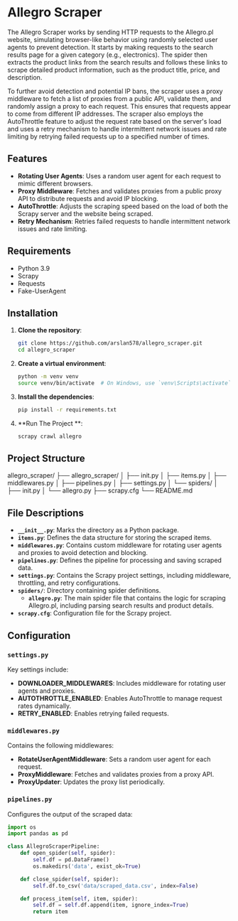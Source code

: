 # Allegro Scraper

The Allegro Scraper works by sending HTTP requests to the Allegro.pl website, simulating browser-like behavior using randomly selected user agents to prevent detection. It starts by making requests to the search results page for a given category (e.g., electronics). The spider then extracts the product links from the search results and follows these links to scrape detailed product information, such as the product title, price, and description.

To further avoid detection and potential IP bans, the scraper uses a proxy middleware to fetch a list of proxies from a public API, validate them, and randomly assign a proxy to each request. This ensures that requests appear to come from different IP addresses. The scraper also employs the AutoThrottle feature to adjust the request rate based on the server's load and uses a retry mechanism to handle intermittent network issues and rate limiting by retrying failed requests up to a specified number of times.

## Features

- **Rotating User Agents**: Uses a random user agent for each request to mimic different browsers.
- **Proxy Middleware**: Fetches and validates proxies from a public proxy API to distribute requests and avoid IP blocking.
- **AutoThrottle**: Adjusts the scraping speed based on the load of both the Scrapy server and the website being scraped.
- **Retry Mechanism**: Retries failed requests to handle intermittent network issues and rate limiting.

## Requirements

- Python 3.9
- Scrapy
- Requests
- Fake-UserAgent

## Installation

1. **Clone the repository**:
    ```bash
    git clone https://github.com/arslan578/allegro_scraper.git
    cd allegro_scraper
    ```

2. **Create a virtual environment**:
    ```bash
    python -m venv venv
    source venv/bin/activate  # On Windows, use `venv\Scripts\activate`
    ```

3. **Install the dependencies**:
    ```bash
    pip install -r requirements.txt
    ```
3. **Run The Project **:
    ```bash
    scrapy crawl allegro
    ```
## Project Structure

allegro_scraper/
├── allegro_scraper/
│ ├── init.py
│ ├── items.py
│ ├── middlewares.py
│ ├── pipelines.py
│ ├── settings.py
│ └── spiders/
│ ├── init.py
│ └── allegro.py
├── scrapy.cfg
└── README.md



## File Descriptions

- **`__init__.py`**: Marks the directory as a Python package.
- **`items.py`**: Defines the data structure for storing the scraped items.
- **`middlewares.py`**: Contains custom middleware for rotating user agents and proxies to avoid detection and blocking.
- **`pipelines.py`**: Defines the pipeline for processing and saving scraped data.
- **`settings.py`**: Contains the Scrapy project settings, including middleware, throttling, and retry configurations.
- **`spiders/`**: Directory containing spider definitions.
  - **`allegro.py`**: The main spider file that contains the logic for scraping Allegro.pl, including parsing search results and product details.
- **`scrapy.cfg`**: Configuration file for the Scrapy project.

## Configuration

### `settings.py`

Key settings include:
- **DOWNLOADER_MIDDLEWARES**: Includes middleware for rotating user agents and proxies.
- **AUTOTHROTTLE_ENABLED**: Enables AutoThrottle to manage request rates dynamically.
- **RETRY_ENABLED**: Enables retrying failed requests.

### `middlewares.py`

Contains the following middlewares:
- **RotateUserAgentMiddleware**: Sets a random user agent for each request.
- **ProxyMiddleware**: Fetches and validates proxies from a proxy API.
- **ProxyUpdater**: Updates the proxy list periodically.

### `pipelines.py`

Configures the output of the scraped data:
```python
import os
import pandas as pd

class AllegroScraperPipeline:
    def open_spider(self, spider):
        self.df = pd.DataFrame()
        os.makedirs('data', exist_ok=True)

    def close_spider(self, spider):
        self.df.to_csv('data/scraped_data.csv', index=False)

    def process_item(self, item, spider):
        self.df = self.df.append(item, ignore_index=True)
        return item




